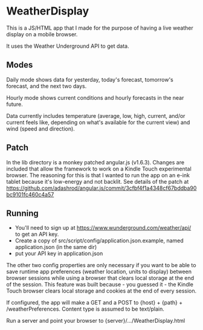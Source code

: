 # WeatherDisplay

This is a JS/HTML app that I made for the purpose of having a live weather display on a mobile browser.

It uses the Weather Underground API to get data.

## Modes

Daily mode shows data for yesterday, today's forecast, tomorrow's forecast, and the next two days.

Hourly mode shows current conditions and hourly forecasts in the near future.

Data currently includes temperature (average, low, high, current, and/or current feels like, depending on what's available for the current view) and wind (speed and direction).

## Patch

In the lib directory is a monkey patched angular.js (v1.6.3). Changes are included that allow the framework to work on a Kindle Touch experimental browser. The reasoning for this is that I wanted to run the app on an e-ink tablet because it's low-energy and not backlit. See details of the patch at https://github.com/adashrod/angular.js/commit/3cfbf4f1a4348cf67bddba90bc9101fc460c4a57

## Running

- You'll need to sign up at https://www.wunderground.com/weather/api/ to get an API key.
- Create a copy of src/script/config/application.json.example, named application.json (in the same dir)
- put your API key in application.json

The other two config properties are only necessary if you want to be able to save runtime app preferences (weather location, units to display) between browser sessions while using a browser that clears local storage at the end of the session. This feature was built because - you guessed it - the Kindle Touch browser clears local storage and cookies at the end of every session.

If configured, the app will make a GET and a POST to {host} + {path} + /weatherPreferences. Content type is assumed to be text/plain.

Run a server and point your browser to {server}/.../WeatherDisplay.html
